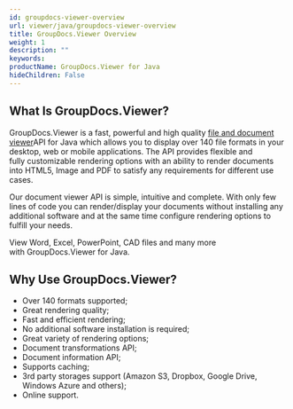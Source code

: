 ```yaml
---
id: groupdocs-viewer-overview
url: viewer/java/groupdocs-viewer-overview
title: GroupDocs.Viewer Overview
weight: 1
description: ""
keywords: 
productName: GroupDocs.Viewer for Java
hideChildren: False
---
```

## What Is GroupDocs.Viewer?

GroupDocs.Viewer is a fast, powerful and high quality [file and document viewer](https://en.wikipedia.org/wiki/File_viewer)API for Java which allows you to display over 140 file formats in your desktop, web or mobile applications. The API provides flexible and fully customizable rendering options with an ability to render documents into HTML5, Image and PDF to satisfy any requirements for different use cases.

Our document viewer API is simple, intuitive and complete. With only few lines of code you can render/display your documents without installing any additional software and at the same time configure rendering options to fulfill your needs.

View Word, Excel, PowerPoint, CAD files and many more with GroupDocs.Viewer for Java.

## Why Use GroupDocs.Viewer?

*   Over 140 formats supported;
*   Great rendering quality;
*   Fast and efficient rendering;
*   No additional software installation is required;
*   Great variety of rendering options;
*   Document transformations API;
*   Document information API;
*   Supports caching;
*   3rd party storages support (Amazon S3, Dropbox, Google Drive, Windows Azure and others);
*   Online support.
